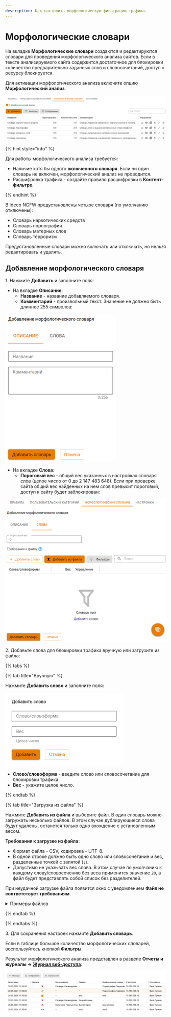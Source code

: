 ```yaml
---
description: Как настроить морфологическую фильтрацию трафика.
---
```


# Морфологические словари

На вкладке **Морфологические словари** создаются и редактируются словари для проведения морфологического анализа сайтов. Если в тексте анализируемого сайта содержится достаточное для блокировки количество предварительно заданных слов и словосочетаний, доступ к ресурсу блокируется.

Для активации морфологического анализа включите опцию **Морфологический анализ**:

![](/.gitbook/assets/content-filter20.png)

{% hint style="info" %}

Для работы морфологического анализа требуется:

* Наличие хотя бы одного **включенного словаря**. Если ни один словарь не включен, морфологический анализ не проводится.
* Расшифровка трафика - создайте правило расшифровки в **Контент-фильтре**.

{% endhint %}

В  Ideco NGFW предустановлены четыре словаря (по умолчанию отключены):

* Словарь наркотических средств
* Словарь порнографии
* Словарь матерных слов
* Словарь терроризм

Предустановленные словари можно включать или отключать, но нельзя редактировать и удалять.

## Добавление морфологического словаря

1\. Нажмите **Добавить** и заполните поля:

* На вкладке **Описание**:
  * **Название** - название добавляемого словаря.
  * **Комментарий** - произвольный текст. Значение не должно быть длиннее 255 символов:

![](/.gitbook/assets/content-filter21.png)

* На вкладке **Слова**:
  * **Пороговый вес** - общий вес указанных в настройках словаря слов (целое число от 0 до 2 147 483 648). Если при проверке сайта общий вес найденных на нем слов превысит пороговый, доступ к сайту будет заблокирован:

![](/.gitbook/assets/content-filter22.png)

2\. Добавьте слова для блокировки трафика вручную или загрузите из файла:

{% tabs %}

{% tab title="Вручную" %}

Нажмите **Добавить слово** и заполните поля:

![](/.gitbook/assets/content-filter23.png)

* **Слово/словоформа** - введите слово или словосочетание для блокировки трафика.
* **Вес** - укажите целое число.

{% endtab %}

{% tab title="Загрузка из файла" %}

Нажмите **Добавить из файла** и выберите файл. В один словарь можно загружать несколько файлов. В этом случае дублирующиеся слова будут удалены, останется только одно вхождение с установленным весом.

**Требования к загрузке из файла:**

* Формат файла - CSV, кодировка - UTF-8.
* В одной строке должно быть одно слово или словосочетание и вес, разделенные точкой с запятой (`;`).
* Допустимо не указывать вес слова. В этом случае по умолчанию к каждому слову/словосочению без веса применится значение `20`, а файл будет представлять собой список без разделителей.

При неудачной загрузке файла появится окно с уведомлением **Файл не соответствует требованиям**.

<details>

<summary>Примеры файлов</summary>

* **Файл с указанием веса:**

```
слово;20
словосочетание;20
```

* **Файл без указания веса:**

```
слово
словосочетание
```

**Пример работы:**
При загрузке файлов и при **Пороговом значении** = `100` доступ к сайту будет заблокирован, если на сайте найдено 5 и более совпадений ("слово" и/или "словосочетание").

</details>

{% endtab %}

{% endtabs %}

3\. Для сохранения настроек нажмите **Добавить словарь**.

Если в таблице большое количество морфологических словарей, воспользуйтесь кнопкой **Фильтры**.

Результат морфологического анализа представлен в разделе **Отчеты и журналы -> [Журнал веб-доступа](/settings/reports/web-logs.md)**:

![](/.gitbook/assets/content-filter25.png)
